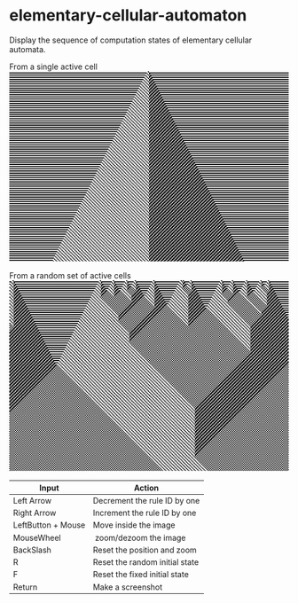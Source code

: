 # elementary-cellular-automaton
Display the sequence of computation states of elementary cellular automata. 

From a single active cell
![rule57F](https://github.com/caesiumCode/elementary-cellular-automaton/blob/main/Examples/ECA-57-F.png)

From a random set of active cells
![rule57R](https://github.com/caesiumCode/elementary-cellular-automaton/blob/main/Examples/ECA-57-R.png)

| Input | Action |
| ---------- | ---------- |
| Left Arrow | Decrement the rule ID by one |
| Right Arrow | Increment the rule ID by one |
| LeftButton + Mouse | Move inside the image |
| MouseWheel | zoom/dezoom the image |
| BackSlash | Reset the position and zoom |
| R | Reset the random initial state |
| F | Reset the fixed initial state |
| Return | Make a screenshot |
